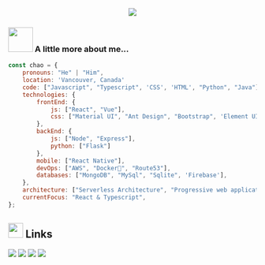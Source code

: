 <div align="center">
  <img max-width="800" src="https://github.com/chaozhang666/chaozhang666/blob/main/dino.gif?raw=true"/>
</div>

### <img src="https://media.giphy.com/media/VgCDAzcKvsR6OM0uWg/giphy.gif" width="50"> A little more about me...  

```javascript
const chao = {
    pronouns: "He" | "Him",
    location: 'Vancouver, Canada'
    code: ["Javascript", "Typescript", 'CSS', 'HTML', "Python", "Java"],
    technologies: {
        frontEnd: {
            js: ["React", "Vue"],
            css: ["Material UI", "Ant Design", "Bootstrap", 'Element UI', 'AOS', 'Animate.style', 'Hover.css']
        },
        backEnd: {
            js: ["Node", "Express"],
            python: ["Flask"]
        },
        mobile: ["React Native"],
        devOps: ["AWS", "Docker🐳", "Route53"],
        databases: ["MongoDB", "MySql", "Sqlite", 'Firebase'],
    },
    architecture: ["Serverless Architecture", "Progressive web applications", "Single page applications"],
    currentFocus: "React & Typescript",
};
```

## <img height="30" src="https://media.giphy.com/media/WUlplcMpOCEmTGBtBW/giphy.gif"/> Links
[![](https://img.shields.io/badge/-linkedin-0073B1?style=flat-square)](https://www.linkedin.com/in/chao-zhang-727b8b15b/)
[![](https://img.shields.io/badge/-portfolio-332B40?style=flat-square)](https://chao.gg)
[![](https://img.shields.io/badge/-facebook-1C9CEA?style=flat-square)](https://www.facebook.com/profile.php?id=100014959716281)
[![](https://img.shields.io/badge/-codemao-2D4E00?style=flat-square)](https://shequ.codemao.cn/work/39573573)
